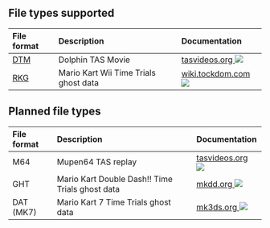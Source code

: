 ## File types supported
|File format|Description|Documentation|
|:--|:--|:--|
|[DTM](https://yomcube.github.io/file-utils/?f=DTM)|Dolphin TAS Movie|[tasvideos.org ![](https://github.com/user-attachments/assets/e0da0196-ed12-49cd-a4e9-a8b137f1fd86)](https://tasvideos.org/EmulatorResources/Dolphin/DTM)
|[RKG](https://yomcube.github.io/file-utils/?f=RKG)|Mario Kart Wii Time Trials ghost data|[wiki.tockdom.com ![](https://github.com/user-attachments/assets/e0da0196-ed12-49cd-a4e9-a8b137f1fd86)](https://wiki.tockdom.com/wiki/RKG_%28File_Format%29)

## Planned file types
|File format|Description|Documentation|
|:--|:--|:--|
|M64|Mupen64 TAS replay|[tasvideos.org ![](https://github.com/user-attachments/assets/e0da0196-ed12-49cd-a4e9-a8b137f1fd86)](https://tasvideos.org/EmulatorResources/Mupen/M64)
|GHT|Mario Kart Double Dash!! Time Trials ghost data|[mkdd.org ![](https://github.com/user-attachments/assets/e0da0196-ed12-49cd-a4e9-a8b137f1fd86)](https://mkdd.org/wiki/GHT_%28File_Format%29)|
|DAT (MK7)|Mario Kart 7 Time Trials ghost data|[mk3ds.org ![](https://github.com/user-attachments/assets/e0da0196-ed12-49cd-a4e9-a8b137f1fd86)](https://mk3ds.com/index.php?title=DAT_%28File_Format%29)